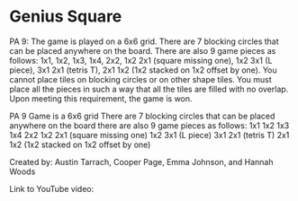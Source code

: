 # Genius Square
PA 9:
The game is played on a 6x6 grid.
There are 7 blocking circles that can be placed anywhere on the board.
There are also 9 game pieces as follows:
  1x1,
  1x2,
  1x3,
  1x4,
  2x2,
  1x2 2x1 (square missing one),
  1x2 3x1 (L piece),
  3x1 2x1 (tetris T),
  2x1 1x2 (1x2 stacked on 1x2 offset by one).
  You cannot place tiles on blocking circles or on other shape tiles.
  You must place all the pieces in such a way that all the tiles are filled with no overlap.
  Upon meeting this requirement, the game is won. 

PA 9
Game is a 6x6 grid
There are 7 blocking circles that can be placed anywhere on the board
there are also 9 game pieces as follows:
  1x1
  1x2
  1x3
  1x4
  2x2
  1x2 2x1 (square missing one)
  1x2 3x1 (L piece)
  3x1 2x1 (tetris T)
  2x1 1x2 (1x2 stacked on 1x2 offset by one)
  
 Created by:
 Austin Tarrach, Cooper Page, Emma Johnson, and Hannah Woods
 
 Link to YouTube video:

